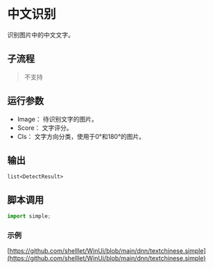 # 中文识别 
识别图片中的中文文字。

## 子流程
> 不支持

## 运行参数

* Image： 待识别文字的图片。
* Score： 文字评分。
* Cls： 文字方向分类，使用于0°和180°的图片。

## 输出 

`list<DetectResult>`


## 脚本调用    

```python
import simple;


```

### 示例

[https://github.com/shelllet/WinUi/blob/main/dnn/textchinese.simple](https://github.com/shelllet/WinUi/blob/main/dnn/textchinese.simple)
